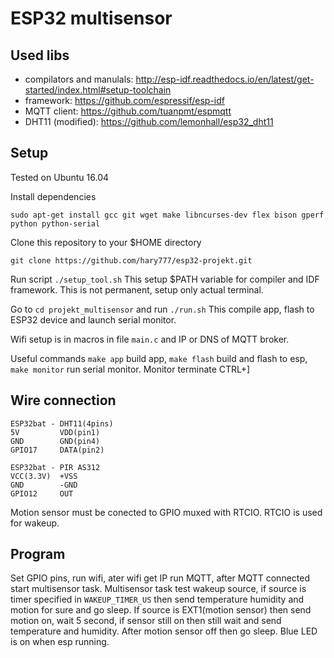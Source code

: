 

# ESP32 multisensor

## Used libs

 - compilators and manulals: http://esp-idf.readthedocs.io/en/latest/get-started/index.html#setup-toolchain
 - framework: https://github.com/espressif/esp-idf
 - MQTT client: https://github.com/tuanpmt/espmqtt
 - DHT11 (modified): https://github.com/lemonhall/esp32_dht11


## Setup

Tested on Ubuntu 16.04

Install dependencies
```
sudo apt-get install gcc git wget make libncurses-dev flex bison gperf python python-serial
```

Clone this repository to your $HOME directory
```
git clone https://github.com/hary777/esp32-projekt.git
```

Run script `./setup_tool.sh`
This setup $PATH variable for compiler and IDF framework.
This is not permanent, setup only actual terminal.

Go to `cd projekt_multisensor` and run `./run.sh`
This compile app, flash to ESP32 device and launch serial monitor.

Wifi setup is in macros in file `main.c` and IP or DNS of MQTT broker.

Useful commands `make app` build app, `make flash` build and flash to esp,
`make monitor` run serial monitor. Monitor terminate CTRL+]

## Wire connection
```
ESP32bat - DHT11(4pins)
5V         VDD(pin1)
GND        GND(pin4)
GPIO17     DATA(pin2)

ESP32bat - PIR AS312
VCC(3.3V)  +VSS
GND        -GND
GPIO12     OUT
```

Motion sensor must be conected to GPIO muxed with RTCIO. RTCIO is used for wakeup.


## Program

Set GPIO pins, run wifi, ater wifi get IP run MQTT, after MQTT connected start multisensor task.
Multisensor task test wakeup source, if source is timer specified in `WAKEUP_TIMER_US`
then send temperature humidity and motion for sure and go sleep. If source is EXT1(motion sensor)
then send motion on, wait 5 second, if sensor still on then still wait and send 
temperature and humidity. After motion sensor off then go sleep. Blue LED is on when esp running.







